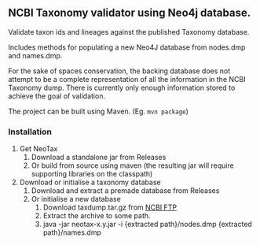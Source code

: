 ## NCBI Taxonomy validator using Neo4j database.

Validate taxon ids and lineages against the published Taxonomy database.

Includes methods for populating a new Neo4J database from nodes.dmp and names.dmp.

For the sake of spaces conservation, the backing database does not attempt to be a complete representation of all the information in the NCBI Taxonomy dump. There is currently only enough information stored to achieve the goal of validation.

The project can be built using Maven. (Eg. ```mvn package```)

### Installation

1. Get NeoTax
   1. Download a standalone jar from Releases
   2. Or build from source using maven (the resulting jar will require supporting libraries on the classpath)
2. Download or initialise a taxonomy database
   1. Download and extract a premade database from Releases
   2. Or initialise a new database
      1. Download taxdump.tar.gz from [NCBI FTP](ftp://ftp.ncbi.nlm.nih.gov/pub/taxonomy/)
      2. Extract the archive to some path.
      3. java -jar neotax-x.y.jar -i {extracted path}/nodes.dmp {extracted path}/names.dmp
